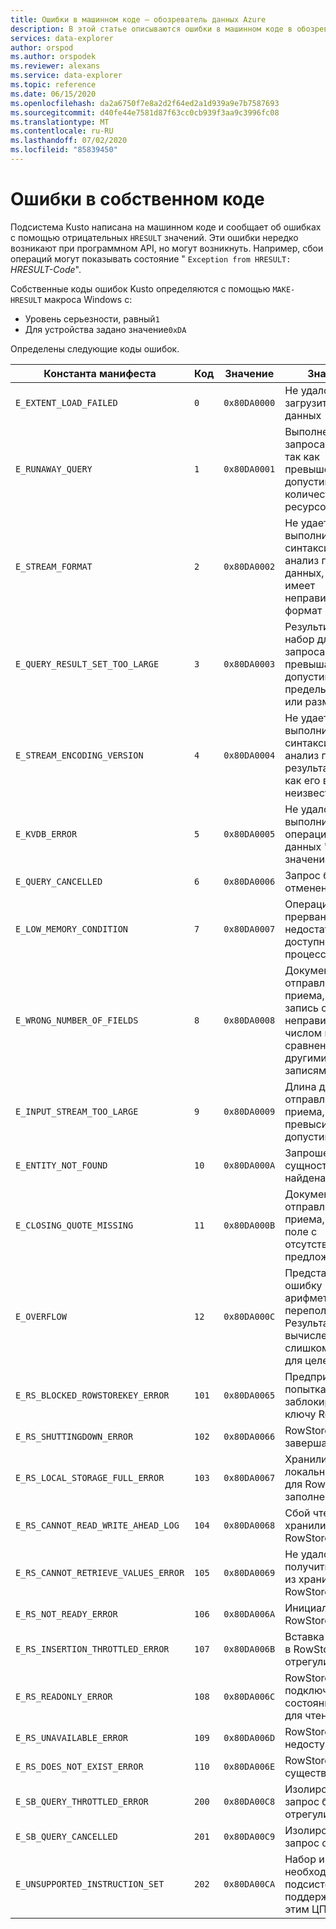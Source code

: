 ```yaml
---
title: Ошибки в машинном коде — обозреватель данных Azure
description: В этой статье описываются ошибки в машинном коде в обозреватель данных Azure.
services: data-explorer
author: orspod
ms.author: orspodek
ms.reviewer: alexans
ms.service: data-explorer
ms.topic: reference
ms.date: 06/15/2020
ms.openlocfilehash: da2a6750f7e8a2d2f64ed2a1d939a9e7b7587693
ms.sourcegitcommit: d40fe44e7581d87f63cc0cb939f3aa9c3996fc08
ms.translationtype: MT
ms.contentlocale: ru-RU
ms.lasthandoff: 07/02/2020
ms.locfileid: "85839450"
---
```

# <a name="errors-in-native-code"></a>Ошибки в собственном коде

Подсистема Kusto написана на машинном коде и сообщает об ошибках с помощью отрицательных `HRESULT` значений. Эти ошибки нередко возникают при программном API, но могут возникнуть. Например, сбои операций могут показывать состояние " `Exception from HRESULT:` *HRESULT-Code*".

Собственные коды ошибок Kusto определяются с помощью `MAKE-HRESULT` макроса Windows с:

* Уровень серьезности, равный`1`
* Для устройства задано значение`0xDA`
  
Определены следующие коды ошибок.

|Константа манифеста                  |Код |Значение        |Значение                                                                                                        |
|-----------------------------------|-----|-------------|---------------------------------------------------------------------------------------------------------------|
|`E_EXTENT_LOAD_FAILED`             | `0`  |`0x80DA0000`|Не удалось загрузить сегмент данных                                                                                  |
|`E_RUNAWAY_QUERY`                  | `1`  |`0x80DA0001`|Выполнение запроса прервано, так как превышено допустимое количество ресурсов                                              |
|`E_STREAM_FORMAT`                  | `2`  |`0x80DA0002`|Не удается выполнить синтаксический анализ потока данных, так как он имеет неправильный формат                                                     |
|`E_QUERY_RESULT_SET_TOO_LARGE`     | `3`  |`0x80DA0003`|Результирующий набор для этого запроса превышает допустимые пределы записи или размера                                         |
|`E_STREAM_ENCODING_VERSION`        | `4`  |`0x80DA0004`|Не удается выполнить синтаксический анализ потока результатов, так как его версия неизвестна                                                 |
|`E_KVDB_ERROR`                     | `5`  |`0x80DA0005`|Не удалось выполнить операцию с базой данных "ключ-значение"                                                                   |
|`E_QUERY_CANCELLED`                | `6`  |`0x80DA0006`|Запрос был отменен                                                                                             |
|`E_LOW_MEMORY_CONDITION`           | `7`  |`0x80DA0007`|Операция прервана из-за недостатка доступной памяти процесса                                              |
|`E_WRONG_NUMBER_OF_FIELDS`         | `8`  |`0x80DA0008`|Документ CSV, отправленный для приема, содержит запись с неправильным числом полей (по сравнению с другими записями)|
|`E_INPUT_STREAM_TOO_LARGE`         | `9`  |`0x80DA0009`|Длина документа, отправленного для приема, превысила допустимую длину                                         |
|`E_ENTITY_NOT_FOUND`               | `10` |`0x80DA000A`|Запрошенная сущность не найдена                                                                              |
|`E_CLOSING_QUOTE_MISSING`          | `11` |`0x80DA000B`|Документ CSV, отправленный для приема, содержит поле с отсутствующим предложением                                        |
|`E_OVERFLOW`                       | `12` |`0x80DA000C`|Представляет ошибку арифметического переполнения. Результат вычисления слишком велик для целевого типа     |
|`E_RS_BLOCKED_ROWSTOREKEY_ERROR`   | `101`|`0x80DA0065`|Предпринята попытка доступа к заблокированному ключу RowStore                                                           |
|`E_RS_SHUTTINGDOWN_ERROR`          | `102`|`0x80DA0066`|RowStore завершает работу                                                                                      |
|`E_RS_LOCAL_STORAGE_FULL_ERROR`    | `103`|`0x80DA0067`|Хранилище локального диска для RowStore заполнено                                                                        |
|`E_RS_CANNOT_READ_WRITE_AHEAD_LOG` | `104`|`0x80DA0068`|Сбой чтения из хранилища RowStore                                                                           |
|`E_RS_CANNOT_RETRIEVE_VALUES_ERROR`| `105`|`0x80DA0069`|Не удалось получить значения из хранилища RowStore                                                               |
|`E_RS_NOT_READY_ERROR`             | `106`|`0x80DA006A`|Инициализация RowStore                                                                                       |
|`E_RS_INSERTION_THROTTLED_ERROR`   | `107`|`0x80DA006B`|Вставка значения в RowStore была отрегулирована                                                                    |
|`E_RS_READONLY_ERROR`              | `108`|`0x80DA006C`|RowStore подключен в состоянии "только для чтения"                                                                        |
|`E_RS_UNAVAILABLE_ERROR`           | `109`|`0x80DA006D`|RowStore сейчас недоступен                                                                              |
|`E_RS_DOES_NOT_EXIST_ERROR`        | `110`|`0x80DA006E`|RowStore не существует                                                                                         |
|`E_SB_QUERY_THROTTLED_ERROR`       | `200`|`0x80DA00C8`|Изолированный запрос был отрегулирован                                                                                  |
|`E_SB_QUERY_CANCELLED`             | `201`|`0x80DA00C9`|Изолированный запрос отменен                                                                                   |
|`E_UNSUPPORTED_INSTRUCTION_SET`    | `202`|`0x80DA00CA`|Набор инструкций, необходимый для подсистемы, не поддерживается этим ЦП                                                   |
